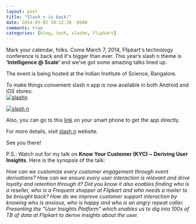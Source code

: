 ```yaml
---
layout: post
title: "Slash n is back!"
date: 2014-03-02 19:12:36 -0500
comments: true
categories: [blog, tech, slashn, flipkart]
---
```

<p>Mark your calendar, folks. Come March 7, 2014, Flipkart's technology conference is back and it's bigger than ever. This year’s slash n theme is <strong>‘Intelligence @ Scale’</strong> and we've got some amazing talks lined up. </p>
<p>The event is being hosted at the Indian Institute of Science, Bangalore. </p>
<p>To make things convenient slash n app is now available in both Android and iOS stores:<br />
<a href="https://play.google.com/store/apps/details?id=com.flipkart.slashn" title="slash n" target="_blank"> <img src="http://www.deepmusings.com/images/playstore.png" alt="slashn" /></a></p>
<p><a href="https://itunes.apple.com/us/app/slash-n/id827062477" title="slash n" target="_blank"><img src="http://www.deepmusings.com/images/apple.png" alt="slash n" /></a> </p>
<p>Also, you can go to this <a href="http://slashn.flipkart.net/getapp" title="slash n" target="_blank">link</a> on your smart phone to get the app directly.</p>
<p>For more details, visit <a href="http://slashn.flipkart.net/" title="slash n" target="_blank">slash n</a> website. </p>
<p>See you there!</p>
<p>P.S.: Watch out for my talk on <strong>Know Your Customer (KYC) ~ Deriving User Insights</strong>. Here is the synopsis of the talk: </p>
<p><em>How can we customize every customer engagement through event derivations? How can we ensure every user interaction is relevant and drive loyalty and retention through it? Did you know it also enables finding who is a reseller, who is a Frequent shopper at Flipkart and who needs a mailer to be brought back? How do we improve customer support interaction by knowing who is anxious, who is happy and who is an angry repeat caller. Presenting the "User Insights Platform" which enables us to dig into 100s of TB of data at Flipkart to derive insights about the user.</em></p>